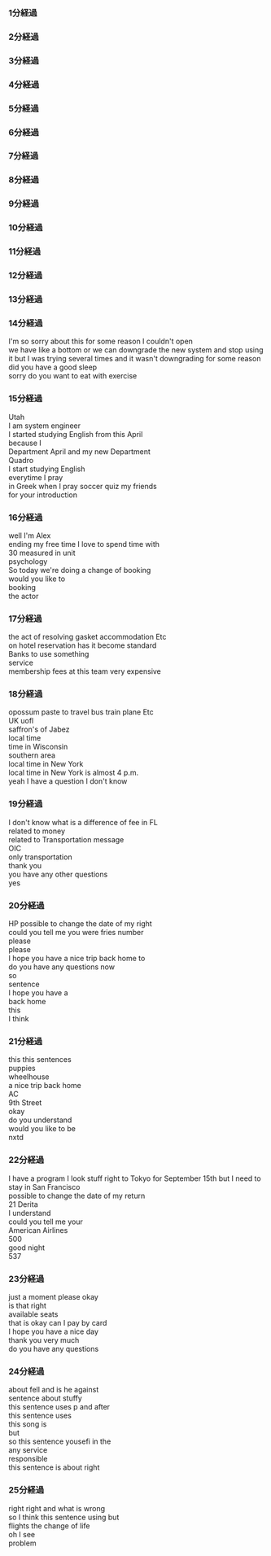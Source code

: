 ### 1分経過  
### 2分経過  
### 3分経過  
### 4分経過  
### 5分経過  
### 6分経過  
### 7分経過  
### 8分経過  
### 9分経過  
### 10分経過  
### 11分経過  
### 12分経過  
### 13分経過  
### 14分経過  
I'm so sorry about this for some reason I couldn't open  
we have like a bottom or we can downgrade the new system and stop using it but I was trying several times and it wasn't downgrading for some reason  
did you have a good sleep  
sorry do you want to eat with exercise  
### 15分経過  
Utah  
I am system engineer  
I started studying English from this April  
because I  
Department April and my new Department  
Quadro  
I start studying English  
everytime I pray  
in Greek when I pray soccer quiz my friends  
for your introduction  
### 16分経過  
well I'm Alex  
ending my free time I love to spend time with  
30 measured in unit  
psychology  
So today we're doing a change of booking  
would you like to  
booking  
the actor  
### 17分経過  
the act of resolving gasket accommodation Etc  
on hotel reservation has it become standard  
Banks to use something  
service  
membership fees at this team very expensive  
### 18分経過  
opossum paste to travel bus train plane Etc  
UK uofl  
saffron's of Jabez  
local time  
time in Wisconsin  
southern area  
local time in New York  
local time in New York is almost 4 p.m.  
yeah I have a question I don't know  
### 19分経過  
I don't know what is a difference of fee in FL  
related to money  
related to Transportation message  
OIC  
only transportation  
thank you  
you have any other questions  
yes  
### 20分経過  
HP possible to change the date of my right  
could you tell me you were fries number  
please  
please  
I hope you have a nice trip back home to  
do you have any questions now  
so  
sentence  
I hope you have a  
back home  
this  
I think  
### 21分経過  
this this sentences  
puppies  
wheelhouse  
a nice trip back home  
AC  
9th Street  
okay  
do you understand  
would you like to be  
nxtd  
### 22分経過  
I have a program I look stuff right to Tokyo for September 15th but I need to stay in San Francisco  
possible to change the date of my return  
21 Derita  
I understand  
could you tell me your  
American Airlines  
500  
good night  
537  
### 23分経過  
just a moment please okay  
is that right  
available seats  
that is okay can I pay by card  
I hope you have a nice day  
thank you very much  
do you have any questions  
### 24分経過  
about fell and is he against  
sentence about stuffy  
this sentence uses p and after  
this sentence uses  
this song is  
but  
so this sentence yousefi in the  
any service  
responsible  
this sentence is about right  
### 25分経過  
right right and what is wrong  
so I think this sentence using but  
flights the change of life  
oh I see  
problem
